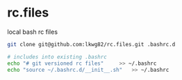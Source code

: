 # rc.files
local bash rc files

```bash
git clone git@github.com:lkwg82/rc.files.git .bashrc.d

# includes into existing .bashrc
echo "# git versioned rc files" 	>> ~/.bashrc
echo "source ~/.bashrc.d/__init__.sh"	>> ~/.bashrc
```
